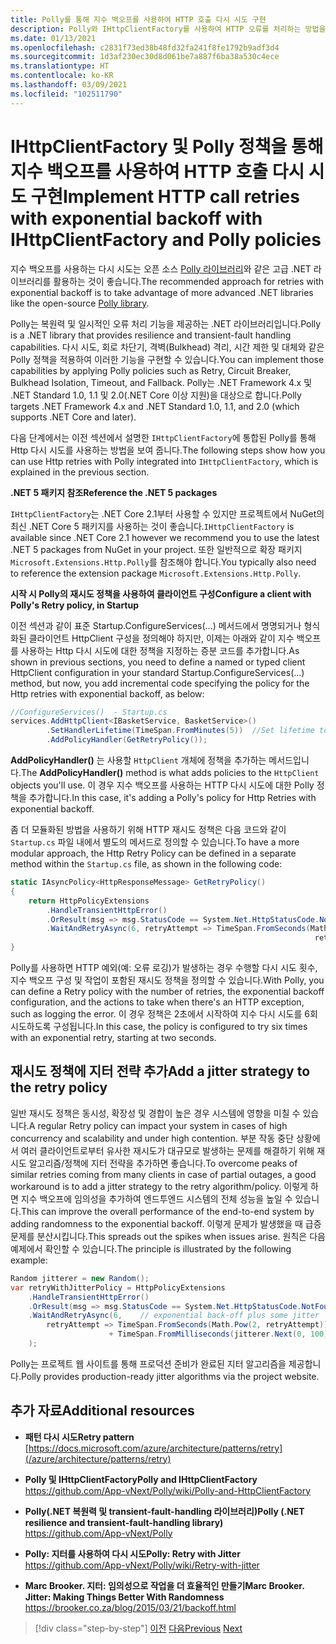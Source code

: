 ```yaml
---
title: Polly를 통해 지수 백오프를 사용하여 HTTP 호출 다시 시도 구현
description: Polly와 IHttpClientFactory를 사용하여 HTTP 오류를 처리하는 방법을 알아봅니다.
ms.date: 01/13/2021
ms.openlocfilehash: c2831f73ed38b48fd32fa241f8fe1792b9adf3d4
ms.sourcegitcommit: 1d3af230ec30d8d061be7a887f6ba38a530c4ece
ms.translationtype: HT
ms.contentlocale: ko-KR
ms.lasthandoff: 03/09/2021
ms.locfileid: "102511790"
---
```

# <a name="implement-http-call-retries-with-exponential-backoff-with-ihttpclientfactory-and-polly-policies"></a><span data-ttu-id="555e0-103">IHttpClientFactory 및 Polly 정책을 통해 지수 백오프를 사용하여 HTTP 호출 다시 시도 구현</span><span class="sxs-lookup"><span data-stu-id="555e0-103">Implement HTTP call retries with exponential backoff with IHttpClientFactory and Polly policies</span></span>

<span data-ttu-id="555e0-104">지수 백오프를 사용하는 다시 시도는 오픈 소스 [Polly 라이브러리](https://github.com/App-vNext/Polly)와 같은 고급 .NET 라이브러리를 활용하는 것이 좋습니다.</span><span class="sxs-lookup"><span data-stu-id="555e0-104">The recommended approach for retries with exponential backoff is to take advantage of more advanced .NET libraries like the open-source [Polly library](https://github.com/App-vNext/Polly).</span></span>

<span data-ttu-id="555e0-105">Polly는 복원력 및 일시적인 오류 처리 기능을 제공하는 .NET 라이브러리입니다.</span><span class="sxs-lookup"><span data-stu-id="555e0-105">Polly is a .NET library that provides resilience and transient-fault handling capabilities.</span></span> <span data-ttu-id="555e0-106">다시 시도, 회로 차단기, 격벽(Bulkhead) 격리, 시간 제한 및 대체와 같은 Polly 정책을 적용하여 이러한 기능을 구현할 수 있습니다.</span><span class="sxs-lookup"><span data-stu-id="555e0-106">You can implement those capabilities by applying Polly policies such as Retry, Circuit Breaker, Bulkhead Isolation, Timeout, and Fallback.</span></span> <span data-ttu-id="555e0-107">Polly는 .NET Framework 4.x 및 .NET Standard 1.0, 1.1 및 2.0(.NET Core 이상 지원)을 대상으로 합니다.</span><span class="sxs-lookup"><span data-stu-id="555e0-107">Polly targets .NET Framework 4.x and .NET Standard 1.0, 1.1, and 2.0 (which supports .NET Core and later).</span></span>

<span data-ttu-id="555e0-108">다음 단계에서는 이전 섹션에서 설명한 `IHttpClientFactory`에 통합된 Polly를 통해 Http 다시 시도를 사용하는 방법을 보여 줍니다.</span><span class="sxs-lookup"><span data-stu-id="555e0-108">The following steps show how you can use Http retries with Polly integrated into `IHttpClientFactory`, which is explained in the previous section.</span></span>

<span data-ttu-id="555e0-109">**.NET 5 패키지 참조**</span><span class="sxs-lookup"><span data-stu-id="555e0-109">**Reference the .NET 5 packages**</span></span>

<span data-ttu-id="555e0-110">`IHttpClientFactory`는 .NET Core 2.1부터 사용할 수 있지만 프로젝트에서 NuGet의 최신 .NET Core 5 패키지를 사용하는 것이 좋습니다.</span><span class="sxs-lookup"><span data-stu-id="555e0-110">`IHttpClientFactory` is available since .NET Core 2.1 however we recommend you to use the latest .NET 5 packages from NuGet in your project.</span></span> <span data-ttu-id="555e0-111">또한 일반적으로 확장 패키지 `Microsoft.Extensions.Http.Polly`를 참조해야 합니다.</span><span class="sxs-lookup"><span data-stu-id="555e0-111">You typically also need to reference the extension package `Microsoft.Extensions.Http.Polly`.</span></span>

<span data-ttu-id="555e0-112">**시작 시 Polly의 재시도 정책을 사용하여 클라이언트 구성**</span><span class="sxs-lookup"><span data-stu-id="555e0-112">**Configure a client with Polly's Retry policy, in Startup**</span></span>

<span data-ttu-id="555e0-113">이전 섹션과 같이 표준 Startup.ConfigureServices(...) 메서드에서 명명되거나 형식화된 클라이언트 HttpClient 구성을 정의해야 하지만, 이제는 아래와 같이 지수 백오프를 사용하는 Http 다시 시도에 대한 정책을 지정하는 증분 코드를 추가합니다.</span><span class="sxs-lookup"><span data-stu-id="555e0-113">As shown in previous sections, you need to define a named or typed client HttpClient configuration in your standard Startup.ConfigureServices(...) method, but now, you add incremental code specifying the policy for the Http retries with exponential backoff, as below:</span></span>

```csharp
//ConfigureServices()  - Startup.cs
services.AddHttpClient<IBasketService, BasketService>()
        .SetHandlerLifetime(TimeSpan.FromMinutes(5))  //Set lifetime to five minutes
        .AddPolicyHandler(GetRetryPolicy());
```

<span data-ttu-id="555e0-114">**AddPolicyHandler()** 는 사용할 `HttpClient` 개체에 정책을 추가하는 메서드입니다.</span><span class="sxs-lookup"><span data-stu-id="555e0-114">The **AddPolicyHandler()** method is what adds policies to the `HttpClient` objects you'll use.</span></span> <span data-ttu-id="555e0-115">이 경우 지수 백오프를 사용하는 HTTP 다시 시도에 대한 Polly 정책을 추가합니다.</span><span class="sxs-lookup"><span data-stu-id="555e0-115">In this case, it's adding a Polly's policy for Http Retries with exponential backoff.</span></span>

<span data-ttu-id="555e0-116">좀 더 모듈화된 방법을 사용하기 위해 HTTP 재시도 정책은 다음 코드와 같이 `Startup.cs` 파일 내에서 별도의 메서드로 정의할 수 있습니다.</span><span class="sxs-lookup"><span data-stu-id="555e0-116">To have a more modular approach, the Http Retry Policy can be defined in a separate method within the `Startup.cs` file, as shown in the following code:</span></span>

```csharp
static IAsyncPolicy<HttpResponseMessage> GetRetryPolicy()
{
    return HttpPolicyExtensions
        .HandleTransientHttpError()
        .OrResult(msg => msg.StatusCode == System.Net.HttpStatusCode.NotFound)
        .WaitAndRetryAsync(6, retryAttempt => TimeSpan.FromSeconds(Math.Pow(2,
                                                                    retryAttempt)));
}
```

<span data-ttu-id="555e0-117">Polly를 사용하면 HTTP 예외(예: 오류 로깅)가 발생하는 경우 수행할 다시 시도 횟수, 지수 백오프 구성 및 작업이 포함된 재시도 정책을 정의할 수 있습니다.</span><span class="sxs-lookup"><span data-stu-id="555e0-117">With Polly, you can define a Retry policy with the number of retries, the exponential backoff configuration, and the actions to take when there's an HTTP exception, such as logging the error.</span></span> <span data-ttu-id="555e0-118">이 경우 정책은 2초에서 시작하여 지수 다시 시도를 6회 시도하도록 구성됩니다.</span><span class="sxs-lookup"><span data-stu-id="555e0-118">In this case, the policy is configured to try six times with an exponential retry, starting at two seconds.</span></span>

## <a name="add-a-jitter-strategy-to-the-retry-policy"></a><span data-ttu-id="555e0-119">재시도 정책에 지터 전략 추가</span><span class="sxs-lookup"><span data-stu-id="555e0-119">Add a jitter strategy to the retry policy</span></span>

<span data-ttu-id="555e0-120">일반 재시도 정책은 동시성, 확장성 및 경합이 높은 경우 시스템에 영향을 미칠 수 있습니다.</span><span class="sxs-lookup"><span data-stu-id="555e0-120">A regular Retry policy can impact your system in cases of high concurrency and scalability and under high contention.</span></span> <span data-ttu-id="555e0-121">부분 작동 중단 상황에서 여러 클라이언트로부터 유사한 재시도가 대규모로 발생하는 문제를 해결하기 위해 재시도 알고리즘/정책에 지터 전략을 추가하면 좋습니다.</span><span class="sxs-lookup"><span data-stu-id="555e0-121">To overcome peaks of similar retries coming from many clients in case of partial outages, a good workaround is to add a jitter strategy to the retry algorithm/policy.</span></span> <span data-ttu-id="555e0-122">이렇게 하면 지수 백오프에 임의성을 추가하여 엔드투엔드 시스템의 전체 성능을 높일 수 있습니다.</span><span class="sxs-lookup"><span data-stu-id="555e0-122">This can improve the overall performance of the end-to-end system by adding randomness to the exponential backoff.</span></span> <span data-ttu-id="555e0-123">이렇게 문제가 발생했을 때 급증 문제를 분산시킵니다.</span><span class="sxs-lookup"><span data-stu-id="555e0-123">This spreads out the spikes when issues arise.</span></span> <span data-ttu-id="555e0-124">원칙은 다음 예제에서 확인할 수 있습니다.</span><span class="sxs-lookup"><span data-stu-id="555e0-124">The principle is illustrated by the following example:</span></span>

```csharp
Random jitterer = new Random();
var retryWithJitterPolicy = HttpPolicyExtensions
    .HandleTransientHttpError()
    .OrResult(msg => msg.StatusCode == System.Net.HttpStatusCode.NotFound)
    .WaitAndRetryAsync(6,    // exponential back-off plus some jitter
        retryAttempt => TimeSpan.FromSeconds(Math.Pow(2, retryAttempt))  
                      + TimeSpan.FromMilliseconds(jitterer.Next(0, 100))
    );
```

<span data-ttu-id="555e0-125">Polly는 프로젝트 웹 사이트를 통해 프로덕션 준비가 완료된 지터 알고리즘을 제공합니다.</span><span class="sxs-lookup"><span data-stu-id="555e0-125">Polly provides production-ready jitter algorithms via the project website.</span></span>

## <a name="additional-resources"></a><span data-ttu-id="555e0-126">추가 자료</span><span class="sxs-lookup"><span data-stu-id="555e0-126">Additional resources</span></span>

- <span data-ttu-id="555e0-127">**패턴 다시 시도**</span><span class="sxs-lookup"><span data-stu-id="555e0-127">**Retry pattern**</span></span>  
  [https://docs.microsoft.com/azure/architecture/patterns/retry](/azure/architecture/patterns/retry)

- <span data-ttu-id="555e0-128">**Polly 및 IHttpClientFactory**</span><span class="sxs-lookup"><span data-stu-id="555e0-128">**Polly and IHttpClientFactory**</span></span>  
  <https://github.com/App-vNext/Polly/wiki/Polly-and-HttpClientFactory>

- <span data-ttu-id="555e0-129">**Polly(.NET 복원력 및 transient-fault-handling 라이브러리)**</span><span class="sxs-lookup"><span data-stu-id="555e0-129">**Polly (.NET resilience and transient-fault-handling library)**</span></span>  
  <https://github.com/App-vNext/Polly>

- <span data-ttu-id="555e0-130">**Polly: 지터를 사용하여 다시 시도**</span><span class="sxs-lookup"><span data-stu-id="555e0-130">**Polly: Retry with Jitter**</span></span>  
  <https://github.com/App-vNext/Polly/wiki/Retry-with-jitter>

- <span data-ttu-id="555e0-131">**Marc Brooker. 지터: 임의성으로 작업을 더 효율적인 만들기**</span><span class="sxs-lookup"><span data-stu-id="555e0-131">**Marc Brooker. Jitter: Making Things Better With Randomness**</span></span>  
  <https://brooker.co.za/blog/2015/03/21/backoff.html>

>[!div class="step-by-step"]
><span data-ttu-id="555e0-132">[이전](use-httpclientfactory-to-implement-resilient-http-requests.md)
>[다음](implement-circuit-breaker-pattern.md)</span><span class="sxs-lookup"><span data-stu-id="555e0-132">[Previous](use-httpclientfactory-to-implement-resilient-http-requests.md)
[Next](implement-circuit-breaker-pattern.md)</span></span>
